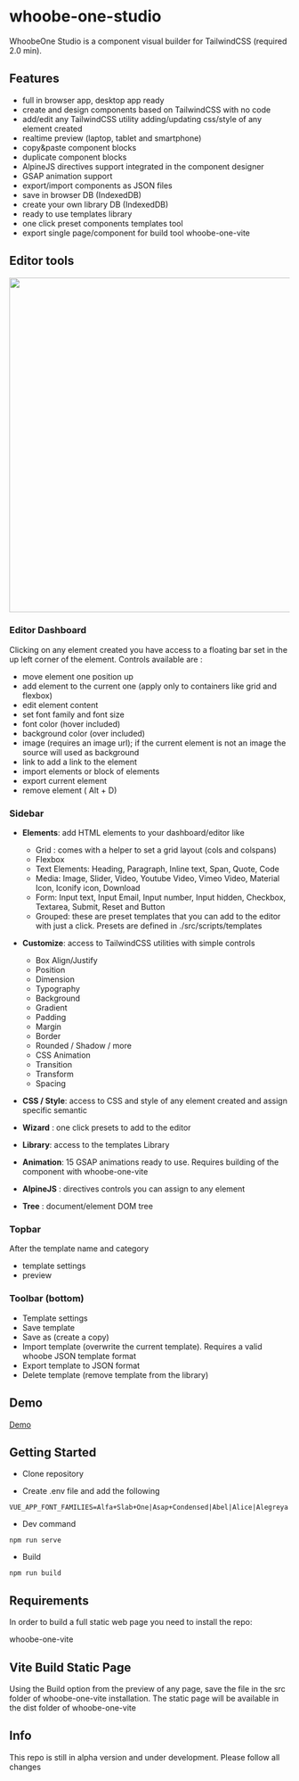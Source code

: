 # whoobe-one-studio

WhoobeOne Studio is a component visual builder for TailwindCSS (required 2.0 min). 

## Features

- full in browser app, desktop app ready
- create and design components based on TailwindCSS with no code
- add/edit any TailwindCSS utility adding/updating css/style of any element created
- realtime preview (laptop, tablet and smartphone)
- copy&paste component blocks
- duplicate component blocks
- AlpineJS directives support integrated in the component designer
- GSAP animation support
- export/import components as JSON files
- save in browser DB (IndexedDB)
- create your own library DB (IndexedDB)
- ready to use templates library
- one click preset components templates tool
- export single page/component for build tool whoobe-one-vite

## Editor tools

<img src="https://res.cloudinary.com/moodgiver/image/upload/v1634145505/whoobe-one-editor-01_f4bnjw.jpg" width="600" style="margin:auto;"/>

### Editor Dashboard

Clicking on any element created you have access to a floating bar set in the up left corner of the element. Controls available are :

- move element one position up
- add element to the current one (apply only to containers like grid and flexbox)
- edit element content
- set font family and font size
- font color (hover included)
- background color (over included)
- image (requires an image url); if the current element is not an image the source will used as background
- link to add a link to the element
- import elements or block of elements
- export current element
- remove element ( Alt + D)

### Sidebar
- **Elements**: add HTML elements to your dashboard/editor like
    - Grid : comes with a helper to set a grid layout (cols and colspans)
    - Flexbox
    - Text Elements: Heading, Paragraph, Inline text, Span, Quote, Code
    - Media: Image, Slider, Video, Youtube Video, Vimeo Video, Material Icon, Iconify icon, Download
    - Form: Input text, Input Email, Input number, Input hidden, Checkbox, Textarea, Submit, Reset and Button
    - Grouped: these are preset templates that you can add to the editor with just a click. Presets are defined in ./src/scripts/templates


- **Customize**: access to TailwindCSS utilities with simple controls
    - Box Align/Justify
    - Position
    - Dimension
    - Typography
    - Background
    - Gradient
    - Padding
    - Margin
    - Border
    - Rounded / Shadow / more
    - CSS Animation
    - Transition
    - Transform
    - Spacing



- **CSS / Style**: access to CSS and style of any element created and assign specific semantic


- **Wizard** : one click presets to add to the editor


- **Library**: access to the templates Library


- **Animation**: 15 GSAP animations ready to use. Requires building of the component with whoobe-one-vite


- **AlpineJS** : directives controls you can assign to any element


- **Tree** : document/element DOM tree



### Topbar

After the template name and category

- template settings
- preview

### Toolbar (bottom)

- Template settings
- Save template
- Save as (create a copy)
- Import template (overwrite the current template). Requires a valid whoobe JSON template format
- Export template to JSON format
- Delete template (remove template from the library)

## Demo

[Demo](https://whoobe-one-studio.vercel.app/)


## Getting Started

- Clone repository

- Create .env file and add the following

```
VUE_APP_FONT_FAMILIES=Alfa+Slab+One|Asap+Condensed|Abel|Alice|Alegreya|Amethysta|Archivo+Black|Barlow|Barlow+Condensed|Bungee+Inline|Expletus+Sans|Lora|Montserrat|Nunito+Sans|Oi|Open+Sans|PT+Sans|Roboto|Roboto+Condensed|Quattrocento|Raleway|Ultra|Yatra+One
```

- Dev command

```
npm run serve
```

- Build

```
npm run build
```
## Requirements

In order to build a full static web page you need to install the repo: 

whoobe-one-vite

## Vite Build Static Page

Using the Build option from the preview of any page, save the file in the src folder of whoobe-one-vite installation. The static page will be available in the dist folder of whoobe-one-vite 

## Info

This repo is still in alpha version and under development. Please follow all changes

